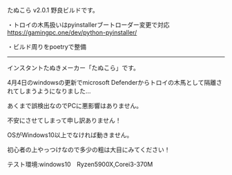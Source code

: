 たぬこら v2.0.1 野良ビルドです。

・トロイの木馬扱いはpyinstallerブートローダー変更で対応
https://gamingpc.one/dev/python-pyinstaller/

・ビルド周りをpoetryで整備

----
インスタントたぬきメーカー「たぬこら」です。



4月4日のwindowsの更新でmicrosoft Defenderからトロイの木馬として隔離されてしまうようになりました…

あくまで誤検出なのでPCに悪影響はありません。

不安にさせてしまって申し訳ありません！




OSがWindows10以上でなければ動きません。

初心者の上やっつけなので多少の粗は大目にみてください！

テスト環境:windows10　Ryzen5900X,Corei3-370M


